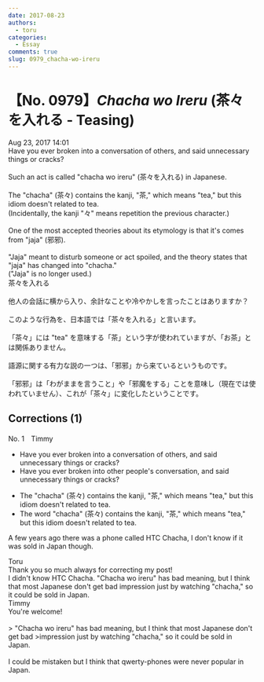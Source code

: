 ```yaml
---
date: 2017-08-23
authors:
  - toru
categories:
  - Essay
comments: true
slug: 0979_chacha-wo-ireru
---
```


# 【No. 0979】<strong><em>Chacha wo Ireru</strong></em> (茶々を入れる - Teasing)
<div class="date">Aug 23, 2017 14:01</div>
<div id="post"><div id="body_show_ori">
Have you ever broken into a conversation of others, and said unnecessary things or cracks?<br/><br/>Such an act is called "chacha wo ireru" (茶々を入れる) in Japanese.<br/><br/>The "chacha" (茶々) contains the kanji, "茶," which means "tea," but this idiom doesn't related to tea.<br/>(Incidentally, the kanji "々" means repetition the previous character.)<br/><br/>One of the most accepted theories about its etymology is that it's comes from "jaja" (邪邪).<br/><br/>"Jaja" meant to disturb someone or act spoiled, and the theory states that "jaja" has changed into "chacha."<br/>("Jaja" is no longer used.)
</div></div>

<!-- more -->

<div id="post_ja"><div id="body_show_mo">
茶々を入れる<br/><br/>他人の会話に横から入り、余計なことや冷やかしを言ったことはありますか？<br/><br/>このような行為を、日本語では「茶々を入れる」と言います。<br/><br/>「茶々」には "tea" を意味する「茶」という字が使われていますが、「お茶」とは関係ありません。<br/><br/>語源に関する有力な説の一つは、「邪邪」から来ているというものです。<br/><br/>「邪邪」は「わがままを言うこと」や「邪魔をする」ことを意味し（現在では使われていません）、これが「茶々」に変化したということです。
</div></div>

## Corrections (1)
<div id="block"><div class="first_name"> No. 1　<span class="just_name">Timmy</span></div><div id="block2">
<ul class="correction_field">
<li class="incorrect">Have you ever broken into a conversation of others, and said unnecessary things or cracks?</li>
<li class="corrected correct">
Have you ever broken into other <span class="f_blue">people's</span> conversation, and said unnecessary things or cracks?
</li>
</ul>
<ul class="correction_field">
<li class="incorrect">The "chacha" (茶々) contains the kanji, "茶," which means "tea," but this idiom doesn't related to tea.</li>
<li class="corrected correct">
The <span class="f_blue">word</span> "chacha" (茶々) contains the kanji, "茶," which means "tea," but this idiom doesn't related to tea.
</li>
</ul>
<p class="comment_small">
 A few years ago there was a phone called HTC Chacha, I don't know if it was sold in Japan though.
</p>

</div><div class="name"><span class="just_name">Toru</span><br>
Thank you so much always for correcting my post!<br/>I didn't know HTC Chacha. "Chacha wo ireru" has bad meaning, but  I think that most Japanese don't get bad impression just by watching "chacha," so it could be sold in Japan.
</div>
<div class="name"><span class="just_name">Timmy</span><br>
You're welcome!<br/><br/>&gt; "Chacha wo ireru" has bad meaning, but I think that most Japanese don't get bad &gt;impression just by watching "chacha," so it could be sold in Japan.<br/><br/>I could be mistaken but I think that qwerty-phones were never popular in Japan.
</div>
</div>
